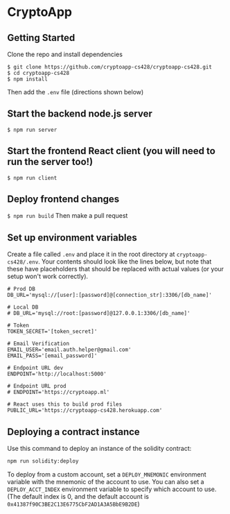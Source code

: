 # CryptoApp

## Getting Started

Clone the repo and install dependencies
```
$ git clone https://github.com/cryptoapp-cs428/cryptoapp-cs428.git
$ cd cryptoapp-cs428
$ npm install
```
Then add the `.env` file (directions shown below)

## Start the backend node.js server
`$ npm run server`

## Start the frontend React client (you will need to run the server too!)
`$ npm run client`

## Deploy frontend changes
`$ npm run build`
Then make a pull request

## Set up environment variables

Create a file called `.env` and place it in the root directory at `cryptoapp-cs428/.env`. Your contents should look like the lines below, but note that these have placeholders that should be replaced with actual values (or your setup won't work correctly).
```
# Prod DB
DB_URL='mysql://[user]:[password]@[connection_str]:3306/[db_name]'

# Local DB
# DB_URL='mysql://root:[password]@127.0.0.1:3306/[db_name]'

# Token
TOKEN_SECRET='[token_secret]'

# Email Verification
EMAIL_USER='email.auth.helper@gmail.com'
EMAIL_PASS='[email_password]'

# Endpoint URL dev
ENDPOINT='http://localhost:5000'

# Endpoint URL prod
# ENDPOINT='https://cryptoapp.ml'

# React uses this to build prod files
PUBLIC_URL='https://cryptoapp-cs428.herokuapp.com'

```

## Deploying a contract instance

Use this command to deploy an instance of the solidity contract:
```sh
npm run solidity:deploy
```

To deploy from a custom account, set a `DEPLOY_MNEMONIC` environment variable
with the mnemonic of the account to use. You can also set a `DEPLOY_ACCT_INDEX`
environment variable to specify which account to use. (The default index is 0,
and the default account is `0x41387f90C3BE2C13E6775CbF2AD1A3A5BbE9B2DE`)
